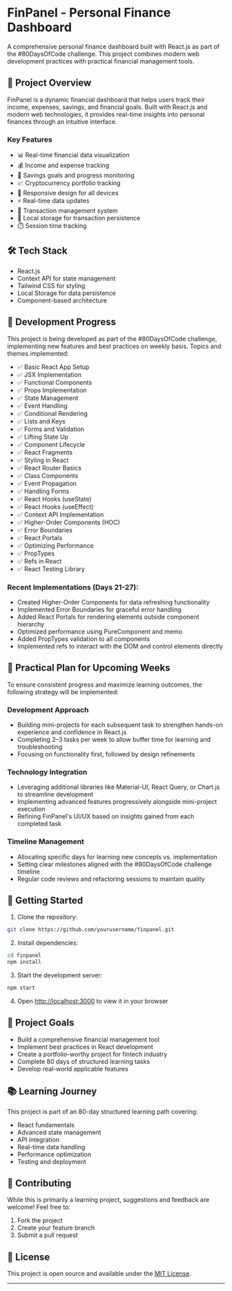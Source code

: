 # FinPanel - Personal Finance Dashboard

A comprehensive personal finance dashboard built with React.js as part of the #80DaysOfCode challenge. This project combines modern web development practices with practical financial management tools.

## 🚀 Project Overview

FinPanel is a dynamic financial dashboard that helps users track their income, expenses, savings, and financial goals. Built with React.js and modern web technologies, it provides real-time insights into personal finances through an intuitive interface.

### Key Features

- 📊 Real-time financial data visualization
- 💰 Income and expense tracking
- 🎯 Savings goals and progress monitoring
- 📈 Cryptocurrency portfolio tracking
- 📱 Responsive design for all devices
- ⚡ Real-time data updates
- 🔄 Transaction management system
- 💾 Local storage for transaction persistence
- ⏱️ Session time tracking

## 🛠️ Tech Stack

- React.js
- Context API for state management
- Tailwind CSS for styling
- Local Storage for data persistence
- Component-based architecture

## 🚀 Development Progress

This project is being developed as part of the #80DaysOfCode challenge, implementing new features and best practices on weekly basis. 
Topics and themes implemented:

- ✅ Basic React App Setup
- ✅ JSX Implementation
- ✅ Functional Components
- ✅ Props Implementation
- ✅ State Management
- ✅ Event Handling
- ✅ Conditional Rendering
- ✅ Lists and Keys
- ✅ Forms and Validation
- ✅ Lifting State Up
- ✅ Component Lifecycle
- ✅ React Fragments
- ✅ Styling in React
- ✅ React Router Basics
- ✅ Class Components
- ✅ Event Propagation
- ✅ Handling Forms
- ✅ React Hooks (useState)
- ✅ React Hooks (useEffect)
- ✅ Context API Implementation
- ✅ Higher-Order Components (HOC)
- ✅ Error Boundaries
- ✅ React Portals
- ✅ Optimizing Performance
- ✅ PropTypes
- ✅ Refs in React
- ✅ React Testing Library

### Recent Implementations (Days 21-27):
- Created Higher-Order Components for data refreshing functionality
- Implemented Error Boundaries for graceful error handling
- Added React Portals for rendering elements outside component hierarchy
- Optimized performance using PureComponent and memo
- Added PropTypes validation to all components
- Implemented refs to interact with the DOM and control elements directly

## 📅 Practical Plan for Upcoming Weeks

To ensure consistent progress and maximize learning outcomes, the following strategy will be implemented:

### Development Approach
- Building mini-projects for each subsequent task to strengthen hands-on experience and confidence in React.js
- Completing 2–3 tasks per week to allow buffer time for learning and troubleshooting
- Focusing on functionality first, followed by design refinements

### Technology Integration
- Leveraging additional libraries like Material-UI, React Query, or Chart.js to streamline development
- Implementing advanced features progressively alongside mini-project execution
- Refining FinPanel's UI/UX based on insights gained from each completed task

### Timeline Management
- Allocating specific days for learning new concepts vs. implementation
- Setting clear milestones aligned with the #80DaysOfCode challenge timeline
- Regular code reviews and refactoring sessions to maintain quality

## 🔧 Getting Started

1. Clone the repository:
```bash
git clone https://github.com/yourusername/finpanel.git
```

2. Install dependencies:
```bash
cd finpanel
npm install
```

3. Start the development server:
```bash
npm start
```

4. Open [http://localhost:3000](http://localhost:3000) to view it in your browser

## 🎯 Project Goals

- Build a comprehensive financial management tool
- Implement best practices in React development
- Create a portfolio-worthy project for fintech industry
- Complete 80 days of structured learning tasks
- Develop real-world applicable features

## 📚 Learning Journey

This project is part of an 80-day structured learning path covering:
- React fundamentals
- Advanced state management
- API integration
- Real-time data handling
- Performance optimization
- Testing and deployment

## 🤝 Contributing

While this is primarily a learning project, suggestions and feedback are welcome! Feel free to:
1. Fork the project
2. Create your feature branch
3. Submit a pull request

## 📝 License

This project is open source and available under the [MIT License](LICENSE).

---